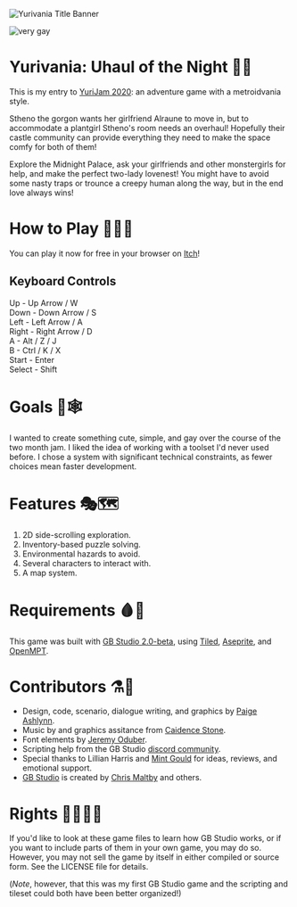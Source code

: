 ![Yurivania Title Banner](banner.png)

![very gay](https://img.shields.io/badge/very-gay-ff69bf?style=plastic)

# Yurivania: Uhaul of the Night 🌱🐍

This is my entry to [YuriJam 2020](https://itch.io/jam/yuri-game-jam-2020): an adventure game with a metroidvania style.

Stheno the gorgon wants her girlfriend Alraune to move in, but to accommodate a plantgirl Stheno's room needs an overhaul!
Hopefully their castle community can provide everything they need to make the space comfy for both of them!

Explore the Midnight Palace, ask your girlfriends and other monstergirls for help, and make the perfect two-lady lovenest!
You might have to avoid some nasty traps or trounce a creepy human along the way, but in the end love always wins!

# How to Play 🧛‍♀️🏰

You can play it now for free in your browser on [Itch](https://mxashlynn.itch.io/yurivania)!

## Keyboard Controls

Up - Up Arrow / W  
Down - Down Arrow / S  
Left - Left Arrow / A  
Right - Right Arrow / D  
A - Alt / Z / J  
B - Ctrl / K / X  
Start - Enter  
Select - Shift  

# Goals 👭🕸️

I wanted to create something cute, simple, and gay over the course of the two month jam.
I liked the idea of working with a toolset I'd never used before.
I chose a system with significant technical constraints, as fewer choices mean faster development.

# Features 🎭🗺️

1. 2D side-scrolling exploration.
2. Inventory-based puzzle solving.
3. Environmental hazards to avoid.
4. Several characters to interact with.
5. A map system.

# Requirements 🩸🐞

This game was built with [GB Studio 2.0-beta](https://github.com/chrismaltby/gb-studio/tree/v2beta#beta-builds), using [Tiled](http://www.mapeditor.org/), [Aseprite](https://www.aseprite.org/), and [OpenMPT](https://openmpt.org/).

# Contributors ⚗️🍧

- Design, code, scenario, dialogue writing, and graphics by [Paige Ashlynn](https://github.com/mxashlynn/).
- Music by and graphics assitance from [Caidence Stone](https://github.com/caidencestone).
- Font elements by [Jeremy Oduber](https://jeremyoduber.itch.io/fonts-for-gb-studio).
- Scripting help from the GB Studio [discord community](https://discord.gg/bxerKnc).
- Special thanks to Lillian Harris and [Mint Gould](https://github.com/WispyMouse) for ideas, reviews, and emotional support.
- [GB Studio](gbstudio.dev/) is created by [Chris Maltby](https://github.com/chrismaltby/) and others.

# Rights 🏳️‍🌈🏳️‍⚧️

If you'd like to look at these game files to learn how GB Studio works, or if you want to include parts of them in your own game, you may do so.
However, you may not sell the game by itself in either compiled or source form.
See the LICENSE file for details.

(*Note*, however, that this was my first GB Studio game and the scripting and tileset could both have been better organized!)
